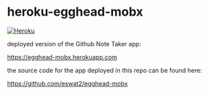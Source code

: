 # heroku-egghead-mobx
[![Heroku](https://heroku-badge.herokuapp.com/?app=egghead-mobx)](https://egghead-mobx.herokuapp.com)

deployed version of the Github Note Taker app:

https://egghead-mobx.herokuapp.com

the source code for the app deployed in this repo can be found here:

https://github.com/eswat2/egghead-mobx
